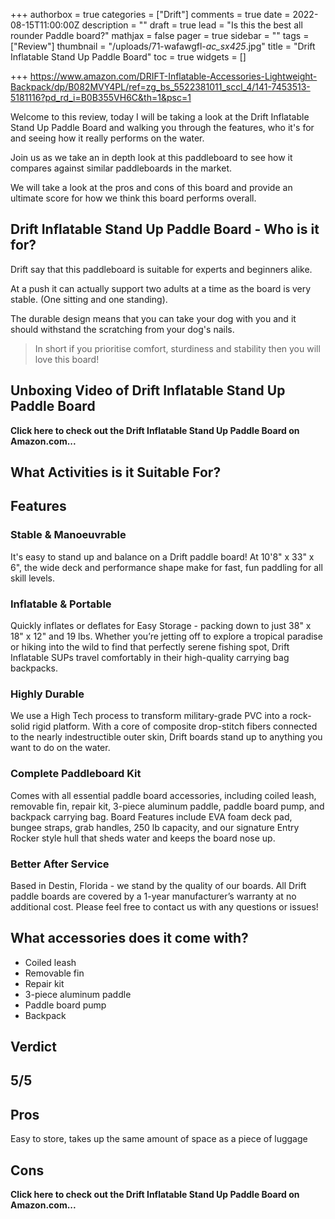 +++
authorbox = true
categories = ["Drift"]
comments = true
date = 2022-08-15T11:00:00Z
description = ""
draft = true
lead = "Is this the best all rounder Paddle board?"
mathjax = false
pager = true
sidebar = ""
tags = ["Review"]
thumbnail = "/uploads/71-wafawgfl-_ac_sx425_.jpg"
title = "Drift Inflatable Stand Up Paddle Board"
toc = true
widgets = []

+++
https://www.amazon.com/DRIFT-Inflatable-Accessories-Lightweight-Backpack/dp/B082MVY4PL/ref=zg_bs_5522381011_sccl_4/141-7453513-5181116?pd_rd_i=B0B355VH6C&th=1&psc=1

Welcome to this review, today I will be taking a look at the Drift Inflatable Stand Up Paddle Board and walking you through the features, who it's for and seeing how it really performs on the water.

Join us as we take an in depth look at this paddleboard to see how it compares against similar paddleboards in the market.  

We will take a look at the pros and cons of this board and provide an ultimate score for how we think this board performs overall.

## Drift Inflatable Stand Up Paddle Board - Who is it for?

Drift say that this paddleboard is suitable for experts and beginners alike.  

At a push it can actually support two adults at a time as the board is very stable. (One sitting and one standing).  

The durable design means that you can take your dog with you and it should withstand the scratching from your dog's nails.

> In short if you prioritise comfort, sturdiness and stability then you will love this board!

## Unboxing Video of Drift Inflatable Stand Up Paddle Board

**Click here to check out the Drift Inflatable Stand Up Paddle Board  on Amazon.com...**

## What Activities is it Suitable For?

## Features

### Stable & Manoeuvrable

It's easy to stand up and balance on a Drift paddle board! At 10'8" x 33" x 6", the wide deck and performance shape make for fast, fun paddling for all skill levels.

### Inflatable & Portable

Quickly inflates or deflates for Easy Storage - packing down to just 38" x 18" x 12" and 19 lbs. Whether you’re jetting off to explore a tropical paradise or hiking into the wild to find that perfectly serene fishing spot, Drift Inflatable SUPs travel comfortably in their high-quality carrying bag backpacks.

### Highly Durable

We use a High Tech process to transform military-grade PVC into a rock-solid rigid platform. With a core of composite drop-stitch fibers connected to the nearly indestructible outer skin, Drift boards stand up to anything you want to do on the water.

### Complete Paddleboard Kit

Comes with all essential paddle board accessories, including coiled leash, removable fin, repair kit, 3-piece aluminum paddle, paddle board pump, and backpack carrying bag. Board Features include EVA foam deck pad, bungee straps, grab handles, 250 lb capacity, and our signature Entry Rocker style hull that sheds water and keeps the board nose up.

### Better After Service

Based in Destin, Florida - we stand by the quality of our boards. All Drift paddle boards are covered by a 1-year manufacturer’s warranty at no additional cost. Please feel free to contact us with any questions or issues!

## What accessories does it come with?

* Coiled leash
* Removable fin
* Repair kit
* 3-piece aluminum paddle
* Paddle board pump
* Backpack

## Verdict

## 5/5

## Pros

Easy to store, takes up the same amount of space as a piece of luggage

## Cons

**Click here to check out the Drift Inflatable Stand Up Paddle Board  on Amazon.com...**
